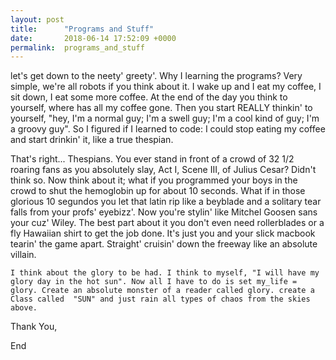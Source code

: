 ```yaml
---
layout: post
title:      "Programs and Stuff"
date:       2018-06-14 17:52:09 +0000
permalink:  programs_and_stuff
---
```



let's get down to the neety' greety'. Why I learning the programs? Very simple, we're all robots if you think about it. I wake up and I eat my coffee, I sit down, I eat some more coffee. At the end of the day you think to yourself, where has all my coffee gone. Then you start REALLY thinkin' to yourself, "hey, I'm a normal guy; I'm a swell guy; I'm a cool kind of guy; I'm a groovy guy". So I figured if I learned to code: I could stop eating my coffee and start drinkin' it, like a true thespian. 
 
  That's right... Thespians. You ever stand in front of a crowd of 32 1/2 roaring fans as you absolutely slay, Act I, Scene III, of Julius Cesar? Didn't think so. Now think about it; what if you programmed your boys in the crowd to shut the hemoglobin up for about 10 seconds. What if in those glorious 10 segundos you let that latin rip like a beyblade and a solitary tear falls from your profs' eyebizz'. Now you're stylin' like Mitchel Goosen sans your cuz' Wiley. The best part about it you don't even need rollerblades or a fly Hawaiian shirt to get the job done. It's just you and your slick macbook tearin' the game apart. Straight' cruisin' down the freeway like an absolute villain. 
	
	I think about the glory to be had. I think to myself, "I will have my glory day in the hot sun". Now all I have to do is set my_life = glory. Create an absolute monster of a reader called glory. create a Class called  "SUN" and just rain all types of chaos from the skies above.
	
Thank You,

End
